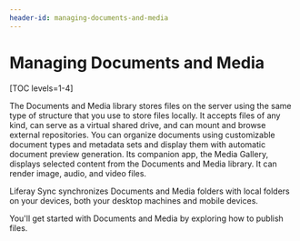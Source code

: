 ```yaml
---
header-id: managing-documents-and-media
---
```


# Managing Documents and Media

[TOC levels=1-4]

The Documents and Media library stores files on the server using the same type
of structure that you use to store files locally. It accepts files of any kind,
can serve as a virtual shared drive, and can mount and browse external
repositories. You can organize documents using customizable document types and
metadata sets and display them with automatic document preview generation. Its
companion app, the Media Gallery, displays selected content from the Documents
and Media library. It can render image, audio, and video files. 

Liferay Sync synchronizes Documents and Media folders with local folders on your
devices, both your desktop machines and mobile devices. 

You'll get started with Documents and Media by exploring how to publish files.
